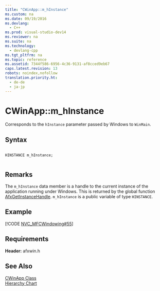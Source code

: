 ```yaml
---
title: "CWinApp::m_hInstance"
ms.custom: na
ms.date: 09/19/2016
ms.devlang: 
  - C++
ms.prod: visual-studio-dev14
ms.reviewer: na
ms.suite: na
ms.technology: 
  - devlang-cpp
ms.tgt_pltfrm: na
ms.topic: reference
ms.assetid: 7344f586-6956-4c36-9131-af8cced9eb67
caps.latest.revision: 13
robots: noindex,nofollow
translation.priority.ht: 
  - de-de
  - ja-jp
---
```

# CWinApp::m_hInstance
Corresponds to the `hInstance` parameter passed by Windows to `WinMain`.  
  
## Syntax  
  
```  
  
HINSTANCE m_hInstance;  
  
```  
  
## Remarks  
 The `m_hInstance` data member is a handle to the current instance of the application running under Windows. This is returned by the global function [AfxGetInstanceHandle](../vs140/AfxGetInstanceHandle.md). `m_hInstance` is a public variable of type `HINSTANCE`.  
  
## Example  
 [!CODE [NVC_MFCWindowing#55](../CodeSnippet/VS_Snippets_Cpp/NVC_MFCWindowing#55)]  
  
## Requirements  
 **Header:** afxwin.h  
  
## See Also  
 [CWinApp Class](../vs140/CWinApp-Class.md)   
 [Hierarchy Chart](../vs140/Hierarchy-Chart.md)